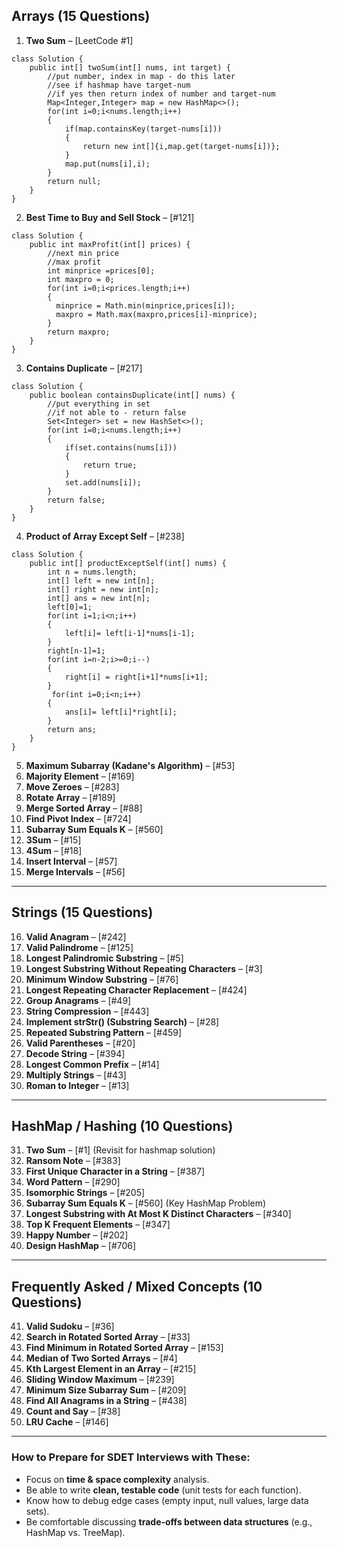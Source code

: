 

## **Arrays (15 Questions)**

1. **Two Sum** – \[LeetCode #1]
```
class Solution {
    public int[] twoSum(int[] nums, int target) {
        //put number, index in map - do this later
        //see if hashmap have target-num 
        //if yes then return index of number and target-num
        Map<Integer,Integer> map = new HashMap<>();
        for(int i=0;i<nums.length;i++)
        {
            if(map.containsKey(target-nums[i]))
            {
                return new int[]{i,map.get(target-nums[i])};
            }
            map.put(nums[i],i);
        }
        return null;
    }
}
```

2. **Best Time to Buy and Sell Stock** – \[#121]

```
class Solution {
    public int maxProfit(int[] prices) {
        //next min price 
        //max profit 
        int minprice =prices[0];
        int maxpro = 0;
        for(int i=0;i<prices.length;i++)
        {
          minprice = Math.min(minprice,prices[i]);
          maxpro = Math.max(maxpro,prices[i]-minprice);
        }
        return maxpro;
    }
}
```
3. **Contains Duplicate** – \[#217]

```
class Solution {
    public boolean containsDuplicate(int[] nums) {
        //put everything in set
        //if not able to - return false
        Set<Integer> set = new HashSet<>();
        for(int i=0;i<nums.length;i++)
        {
            if(set.contains(nums[i]))
            {
                return true;
            }
            set.add(nums[i]);
        }
        return false;
    }
}
```
4. **Product of Array Except Self** – \[#238]

```
class Solution {
    public int[] productExceptSelf(int[] nums) {
        int n = nums.length;
        int[] left = new int[n];
        int[] right = new int[n];
        int[] ans = new int[n];
        left[0]=1;
        for(int i=1;i<n;i++)
        {
            left[i]= left[i-1]*nums[i-1];
        }
        right[n-1]=1;
        for(int i=n-2;i>=0;i--)
        {
            right[i] = right[i+1]*nums[i+1];
        }
         for(int i=0;i<n;i++)
        {
            ans[i]= left[i]*right[i];
        }
        return ans;
    }
}
```
5. **Maximum Subarray (Kadane's Algorithm)** – \[#53]
6. **Majority Element** – \[#169]
7. **Move Zeroes** – \[#283]
8. **Rotate Array** – \[#189]
9. **Merge Sorted Array** – \[#88]
10. **Find Pivot Index** – \[#724]
11. **Subarray Sum Equals K** – \[#560]
12. **3Sum** – \[#15]
13. **4Sum** – \[#18]
14. **Insert Interval** – \[#57]
15. **Merge Intervals** – \[#56]

---

## **Strings (15 Questions)**

16. **Valid Anagram** – \[#242]
17. **Valid Palindrome** – \[#125]
18. **Longest Palindromic Substring** – \[#5]
19. **Longest Substring Without Repeating Characters** – \[#3]
20. **Minimum Window Substring** – \[#76]
21. **Longest Repeating Character Replacement** – \[#424]
22. **Group Anagrams** – \[#49]
23. **String Compression** – \[#443]
24. **Implement strStr() (Substring Search)** – \[#28]
25. **Repeated Substring Pattern** – \[#459]
26. **Valid Parentheses** – \[#20]
27. **Decode String** – \[#394]
28. **Longest Common Prefix** – \[#14]
29. **Multiply Strings** – \[#43]
30. **Roman to Integer** – \[#13]

---

## **HashMap / Hashing (10 Questions)**

31. **Two Sum** – \[#1] (Revisit for hashmap solution)
32. **Ransom Note** – \[#383]
33. **First Unique Character in a String** – \[#387]
34. **Word Pattern** – \[#290]
35. **Isomorphic Strings** – \[#205]
36. **Subarray Sum Equals K** – \[#560] (Key HashMap Problem)
37. **Longest Substring with At Most K Distinct Characters** – \[#340]
38. **Top K Frequent Elements** – \[#347]
39. **Happy Number** – \[#202]
40. **Design HashMap** – \[#706]

---

## **Frequently Asked / Mixed Concepts (10 Questions)**

41. **Valid Sudoku** – \[#36]
42. **Search in Rotated Sorted Array** – \[#33]
43. **Find Minimum in Rotated Sorted Array** – \[#153]
44. **Median of Two Sorted Arrays** – \[#4]
45. **Kth Largest Element in an Array** – \[#215]
46. **Sliding Window Maximum** – \[#239]
47. **Minimum Size Subarray Sum** – \[#209]
48. **Find All Anagrams in a String** – \[#438]
49. **Count and Say** – \[#38]
50. **LRU Cache** – \[#146]

---

### **How to Prepare for SDET Interviews with These:**

* Focus on **time & space complexity** analysis.
* Be able to write **clean, testable code** (unit tests for each function).
* Know how to debug edge cases (empty input, null values, large data sets).
* Be comfortable discussing **trade-offs between data structures** (e.g., HashMap vs. TreeMap).


